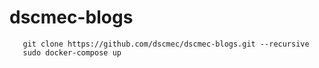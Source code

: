 # dscmec-blogs

```
   git clone https://github.com/dscmec/dscmec-blogs.git --recursive
   sudo docker-compose up
```
